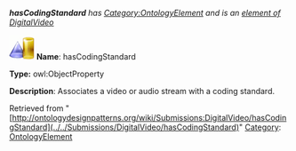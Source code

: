 ___hasCodingStandard__ has [Category:OntologyElement](../../Category/OntologyElement "Category:OntologyElement") and is an [element of](../../Property/ElementOf "Property:ElementOf") [DigitalVideo](../../Submissions/DigitalVideo "Submissions:DigitalVideo")_


  




[![ObjectProperty](../../images/thumb/c/c3/ObjectProperty.gif/45px-ObjectProperty.gif)](../../Image/ObjectProperty.gif "ObjectProperty")
__Name__: hasCodingStandard 


__Type:__ owl:ObjectProperty 


__Description__: Associates a video or audio stream with a coding standard. 





Retrieved from "[http://ontologydesignpatterns.org/wiki/Submissions:DigitalVideo/hasCodingStandard](../../Submissions/DigitalVideo/hasCodingStandard)"
 [Category](http://ontologydesignpatterns.org/wiki/Special:Categories "Special:Categories"): [OntologyElement](../../Category/OntologyElement "Category:OntologyElement")